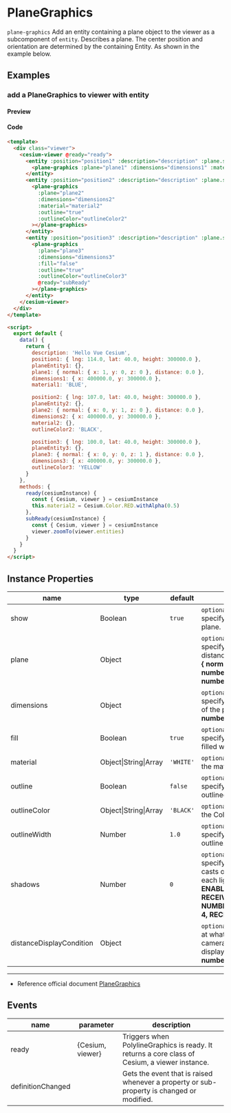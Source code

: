 # PlaneGraphics

`plane-graphics` Add an entity containing a plane object to the viewer as a subcomponent of `entity`. Describes a plane. The center position and orientation are determined by the containing Entity. As shown in the example below.

## Examples

### add a PlaneGraphics to viewer with entity

#### Preview

<doc-preview>
  <template>
    <div class="viewer">
      <cesium-viewer @ready="ready">
        <entity :position="position1" :description="description" :plane.sync="planeEntity1">
          <plane-graphics :plane="plane1" :dimensions="dimensions1" :material="material1"></plane-graphics>
        </entity>
        <entity :position="position2" :description="description" :plane.sync="planeEntity2">
          <plane-graphics
            :plane="plane2"
            :dimensions="dimensions2"
            :material="material2"
            :outline="true"
            :outlineColor="outlineColor2"
          ></plane-graphics>
        </entity>
        <entity :position="position3" :description="description" :plane.sync="planeEntity3">
          <plane-graphics
            :plane="plane3"
            :dimensions="dimensions3"
            :fill="false"
            :outline="true"
            :outlineColor="outlineColor3"
            @ready="subReady"
          ></plane-graphics>
        </entity>
      </cesium-viewer>
    </div>
  </template>

  <script>
    export default {
      data() {
        return {
          description: 'Hello Vue Cesium',
          position1: { lng: 114.0, lat: 40.0, height: 300000.0 },
          planeEntity1: {},
          plane1: { normal: { x: 1, y: 0, z: 0 }, distance: 0.0 },
          dimensions1: { x: 400000.0, y: 300000.0 },
          material1: 'BLUE',

          position2: { lng: 107.0, lat: 40.0, height: 300000.0 },
          planeEntity2: {},
          plane2: { normal: { x: 0, y: 1, z: 0 }, distance: 0.0 },
          dimensions2: { x: 400000.0, y: 300000.0 },
          material2: {},
          outlineColor2: 'BLACK',

          position3: { lng: 100.0, lat: 40.0, height: 300000.0 },
          planeEntity3: {},
          plane3: { normal: { x: 0, y: 0, z: 1 }, distance: 0.0 },
          dimensions3: { x: 400000.0, y: 300000.0 },
          outlineColor3: 'YELLOW'
        }
      },
      methods: {
        ready(cesiumInstance) {
          const { Cesium, viewer } = cesiumInstance
          this.material2 = Cesium.Color.RED.withAlpha(0.5)
        },
        subReady(cesiumInstance) {
          const { Cesium, viewer } = cesiumInstance
          viewer.zoomTo(viewer.entities)
        }
      }
    }
  </script>
</doc-preview>

#### Code

```html
<template>
  <div class="viewer">
    <cesium-viewer @ready="ready">
      <entity :position="position1" :description="description" :plane.sync="planeEntity1">
        <plane-graphics :plane="plane1" :dimensions="dimensions1" :material="material1"></plane-graphics>
      </entity>
      <entity :position="position2" :description="description" :plane.sync="planeEntity2">
        <plane-graphics
          :plane="plane2"
          :dimensions="dimensions2"
          :material="material2"
          :outline="true"
          :outlineColor="outlineColor2"
        ></plane-graphics>
      </entity>
      <entity :position="position3" :description="description" :plane.sync="planeEntity3">
        <plane-graphics
          :plane="plane3"
          :dimensions="dimensions3"
          :fill="false"
          :outline="true"
          :outlineColor="outlineColor3"
          @ready="subReady"
        ></plane-graphics>
      </entity>
    </cesium-viewer>
  </div>
</template>

<script>
  export default {
    data() {
      return {
        description: 'Hello Vue Cesium',
        position1: { lng: 114.0, lat: 40.0, height: 300000.0 },
        planeEntity1: {},
        plane1: { normal: { x: 1, y: 0, z: 0 }, distance: 0.0 },
        dimensions1: { x: 400000.0, y: 300000.0 },
        material1: 'BLUE',

        position2: { lng: 107.0, lat: 40.0, height: 300000.0 },
        planeEntity2: {},
        plane2: { normal: { x: 0, y: 1, z: 0 }, distance: 0.0 },
        dimensions2: { x: 400000.0, y: 300000.0 },
        material2: {},
        outlineColor2: 'BLACK',

        position3: { lng: 100.0, lat: 40.0, height: 300000.0 },
        planeEntity3: {},
        plane3: { normal: { x: 0, y: 0, z: 1 }, distance: 0.0 },
        dimensions3: { x: 400000.0, y: 300000.0 },
        outlineColor3: 'YELLOW'
      }
    },
    methods: {
      ready(cesiumInstance) {
        const { Cesium, viewer } = cesiumInstance
        this.material2 = Cesium.Color.RED.withAlpha(0.5)
      },
      subReady(cesiumInstance) {
        const { Cesium, viewer } = cesiumInstance
        viewer.zoomTo(viewer.entities)
      }
    }
  }
</script>
```

## Instance Properties

<!-- prettier-ignore -->
| name | type | default | description |
| ------------------------ | ------------- | ----------- | ---------------------------------------------------------------------------------------------------------- |
| show | Boolean | `true` | `optional` A boolean Property specifying the visibility of the plane. |
| plane | Object | | `optional` A Plane Property specifying the normal and distance for the plane. **structure: { normal: { x: number, y: number, z: number }, distance: number }** |
| dimensions | Object | | `optional` A Cartesian2 Property specifying the width and height of the plane. **structure: { x: number, y: number }** |
| fill | Boolean | `true` | `optional` A boolean Property specifying whether the plane is filled with the provided material. |
| material | Object\|String\|Array | `'WHITE'` | `optional` A Property specifying the material used to fill the plane. |
| outline | Boolean | `false` | `optional` A boolean Property specifying whether the plane is outlined. |
| outlineColor | Object\|String\|Array | `'BLACK'` | `optional` A Property specifying the Color of the outline. |
| outlineWidth | Number | `1.0` | `optional` A numeric Property specifying the width of the outline. |
| shadows | Number | `0` | `optional` An enum Property specifying whether the plane casts or receives shadows from each light source. **DISABLED: 0, ENABLED: 1, CAST_ONLY: 2, RECEIVE_ONLY: 3, NUMBER_OF_SHADOW_MODES: 4, RECEIVE_ONLY: 3** |
| distanceDisplayCondition | Object | | `optional` A Property specifying at what distance from the camera that this plane will be displayed. **structure: { near: number, far: number }** |

---

- Reference official document [PlaneGraphics](https://cesiumjs.org/Cesium/Build/Documentation/PlaneGraphics.html)

## Events

| name              | parameter        | description                                                                                    |
| ----------------- | ---------------- | ---------------------------------------------------------------------------------------------- |
| ready             | {Cesium, viewer} | Triggers when PolylineGraphics is ready. It returns a core class of Cesium, a viewer instance. |
| definitionChanged |                  | Gets the event that is raised whenever a property or sub-property is changed or modified.      |
